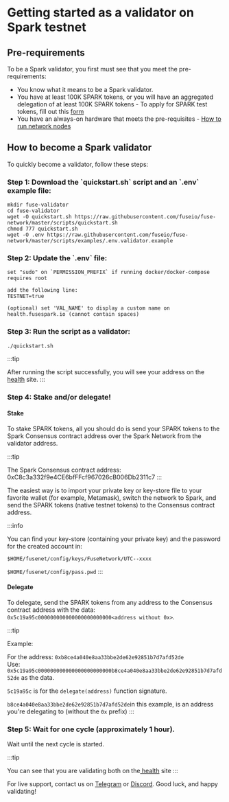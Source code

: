 # Getting started as a validator on Spark testnet

## Pre-requirements

To be a Spark validator, you first must see that you meet the pre-requirements:

* You know what it means to be a Spark validator.
* You have at least 100K SPARK tokens, or you will have an aggregated delegation of at least 100K SPARK tokens - To apply for SPARK test tokens, fill out this [form](https://forms.monday.com/forms/b5887fc37b5b287df59422a8ec052a32?r=use1)
* You have an always-on hardware that meets the pre-requisites - [How to run network nodes](../../readme/run-or-access-fuse-nodes.md)

## How to become a Spark validator

To quickly become a validator, follow these steps:

### Step 1: Download the \`quickstart.sh\` script and an \`.env\` example file:

```
mkdir fuse-validator
cd fuse-validator
wget -O quickstart.sh https://raw.githubusercontent.com/fuseio/fuse-network/master/scripts/quickstart.sh
chmod 777 quickstart.sh
wget -O .env https://raw.githubusercontent.com/fuseio/fuse-network/master/scripts/examples/.env.validator.example
```

### Step 2: Update the \`.env\` file:

```
set "sudo" on `PERMISSION_PREFIX` if running docker/docker-compose requires root

add the following line:
TESTNET=true

(optional) set 'VAL_NAME' to display a custom name on health.fusespark.io (cannot contain spaces)
```

### Step 3: Run the script as a validator:

```
./quickstart.sh
```

:::tip

After running the script successfully, you will see your address on the [health](https://health.fuse.io/) site.
:::

### Step 4: Stake and/or delegate!

#### Stake

To stake SPARK tokens, all you should do is send your SPARK tokens to the Spark Consensus contract address over the Spark Network from the validator address.

:::tip

The Spark Consensus contract address: 0xC8c3a332f9e4CE6bfFFcf967026cB006Db2311c7
:::

The easiest way is to import your private key or key-store file to your favorite wallet (for example, Metamask), switch the network to Spark, and send the SPARK tokens (native testnet tokens) to the Consensus contract address.

:::info

You can find your key-store (containing your private key) and the password for the created account in:

`$HOME/fusenet/config/keys/FuseNetwork/UTC--xxxx`

`$HOME/fusenet/config/pass.pwd`
:::

#### Delegate

To delegate, send the SPARK tokens from any address to the Consensus contract address with the data: `0x5c19a95c000000000000000000000000<address without 0x>`.

:::tip

Example:

For the address: `0xb8ce4a040e8aa33bbe2de62e92851b7d7afd52de`\
Use: `0x5c19a95c000000000000000000000000b8ce4a040e8aa33bbe2de62e92851b7d7afd52de` as the data.

`5c19a95c` is for the `delegate(address)` function signature.

`b8ce4a040e8aa33bbe2de62e92851b7d7afd52de`in this example, is an address you're delegating to (without the `0x` prefix)
:::

### Step 5: Wait for one cycle (approximately 1 hour).

Wait until the next cycle is started.

:::tip

You can see that you are validating both on the[ health](https://health.fusespark.io) site
:::

For live support, contact us on [Telegram](https://t.me/fuseio) or [Discord](https://discord.gg/tz7ArR). Good luck, and happy validating!
